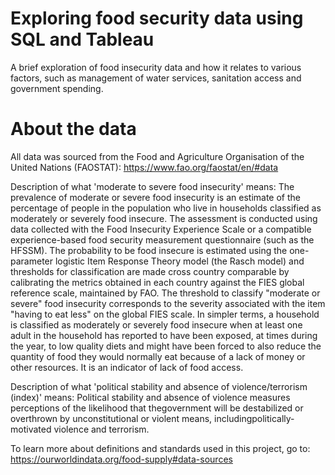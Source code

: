# Exploring food security data using SQL and Tableau
A brief exploration of food insecurity data and how it relates to various factors, such as management of water services, sanitation access and government spending.

# About the data
All data was sourced from the Food and Agriculture Organisation of the United Nations (FAOSTAT):
https://www.fao.org/faostat/en/#data

Description of what 'moderate to severe food insecurity' means:
The prevalence of moderate or severe food insecurity is an estimate of the percentage of people in the population who live in households classified as moderately or severely food insecure. The assessment is conducted using data collected with the Food Insecurity Experience Scale or a compatible experience-based food security measurement questionnaire (such as the HFSSM). The probability to be food insecure is estimated using the one-parameter logistic Item Response Theory model (the Rasch model) and thresholds for classification are made cross country comparable by calibrating the metrics obtained in each country against the FIES global reference scale, maintained by FAO. The threshold to classify "moderate or severe" food insecurity corresponds to the severity associated with the item "having to eat less" on the global FIES scale. In simpler terms, a household is classified as moderately or severely food insecure when at least one adult in the household has reported to have been exposed, at times during the year, to low quality diets and might have been forced to also reduce the quantity of food they would normally eat because of a lack of money or other resources. It is an indicator of lack of food access.


Description of what 'political stability and absence of violence/terrorism (index)' means:
Political stability and absence of violence measures perceptions of the likelihood that thegovernment will be destabilized or overthrown by unconstitutional or violent means, includingpolitically-motivated violence and terrorism.

To learn more about definitions and standards used in this project, go to:
https://ourworldindata.org/food-supply#data-sources

